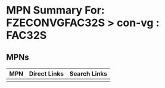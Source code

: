 



# MPN Summary For: FZECONVGFAC32S > con-vg : FAC32S

## MPNs
  

|MPN|Direct Links|Search Links|
| :--- | :--- | :--- |
||||
